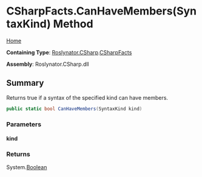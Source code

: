 <a name="_Top"></a>

# CSharpFacts\.CanHaveMembers\(SyntaxKind\) Method

[Home](../../../../README.md#_Top)

**Containing Type**: [Roslynator.CSharp](../../README.md#_Top)\.[CSharpFacts](../README.md#_Top)

**Assembly**: Roslynator\.CSharp\.dll

## Summary

Returns true if a syntax of the specified kind can have members\.

```csharp
public static bool CanHaveMembers(SyntaxKind kind)
```

### Parameters

#### kind

### Returns

System\.[Boolean](https://docs.microsoft.com/en-us/dotnet/api/system.boolean)

